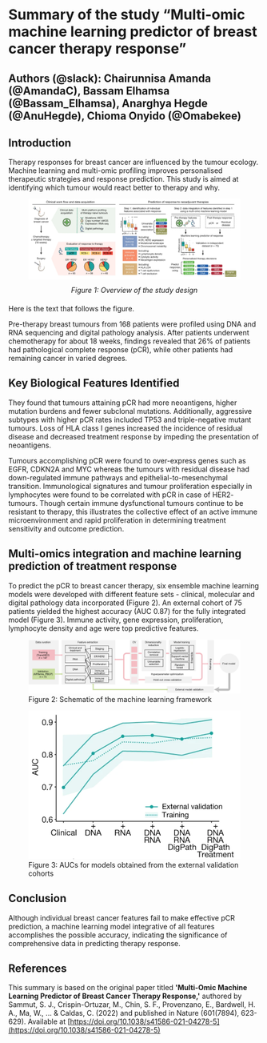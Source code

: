 # Summary of  the study “Multi-omic machine learning predictor of breast cancer therapy response”

## Authors (@slack): Chairunnisa Amanda (@AmandaC), Bassam Elhamsa (@Bassam_Elhamsa), Anarghya Hegde (@AnuHegde), Chioma Onyido (@Omabekee)

## Introduction
Therapy responses for breast cancer are influenced by the tumour ecology. Machine learning and multi-omic profiling improves personalised therapeutic strategies and response prediction. This study is aimed at identifying which tumour would react better to therapy and why. 


<div style="text-align: center;">
  <figure>
    <img src="images/figure1.png" alt="Figure 1: Overview of the study design" style="max-width: 100%; height: auto;">
    <figcaption style="margin-top: 10px;"><em>Figure 1: Overview of the study design</em></figcaption>
  </figure>
</div>

<p style="margin-top: 20px;">Here is the text that follows the figure.</p>

Pre-therapy breast tumours from 168 patients were profiled using DNA and RNA sequencing and digital pathology analysis. After patients underwent chemotherapy for about 18 weeks, findings revealed that 26% of patients had pathological complete response (pCR), while other patients had remaining cancer in varied degrees.


## Key Biological Features Identified
They found that tumours attaining pCR had more neoantigens, higher mutation burdens and fewer subclonal mutations. Additionally, aggressive subtypes with higher pCR rates included TP53 and triple-negative mutant tumours. Loss of HLA class I genes increased the incidence of residual disease and decreased treatment response by impeding the presentation of neoantigens.

Tumours accomplishing pCR were found to over-express genes such as EGFR, CDKN2A and MYC whereas the tumours with residual disease had down-regulated immune pathways and epithelial-to-mesenchymal transition. Immunological signatures and tumour proliferation especially in lymphocytes were found to be correlated with pCR in case of HER2- tumours. Though certain immune dysfunctional tumours continue to be resistant to therapy, this illustrates the collective effect of an active immune microenvironment and rapid proliferation in determining treatment sensitivity and outcome prediction.


## Multi-omics integration and machine learning prediction of treatment response
To predict the pCR to breast cancer therapy, six ensemble machine learning models were developed with different feature sets - clinical, molecular and digital pathology data incorporated (Figure 2). An external cohort of 75 patients yielded the highest accuracy (AUC 0.87) for the fully integrated model (Figure 3). Immune activity, gene expression, proliferation, lymphocyte density and age were top predictive features.

<figure>
  <img src="images/figure2.png" alt="Figure 2: Schematic of the machine learning framework" width="800">
  <figcaption>Figure 2: Schematic of the machine learning framework</figcaption>
</figure>


<figure>
  <img src="images/figure3.png" alt="Figure 3: AUCs for models obtained from the external validation cohorts" width="600">
  <figcaption>Figure 3: AUCs for models obtained from the external validation cohorts</figcaption>
</figure>


## Conclusion
Although individual breast cancer features fail to make effective pCR prediction, a machine learning model integrative of all features accomplishes the possible accuracy, indicating the significance of comprehensive data in predicting therapy response.

## References
This summary is based on the original paper titled **'Multi-Omic Machine Learning Predictor of Breast Cancer Therapy Response,'** authored by Sammut, S. J., Crispin-Ortuzar, M., Chin, S. F., Provenzano, E., Bardwell, H. A., Ma, W., ... & Caldas, C. (2022) and published in Nature (601(7894), 623-629). Available at [https://doi.org/10.1038/s41586-021-04278-5](https://doi.org/10.1038/s41586-021-04278-5)
